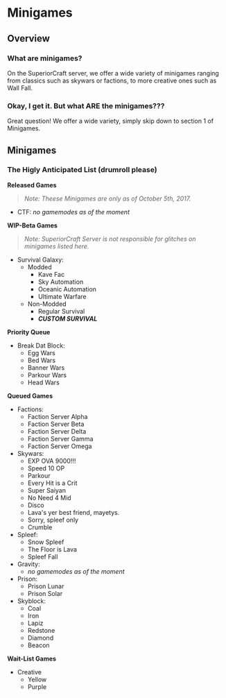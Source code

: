 # Minigames

## Overview

### What are minigames?
On the SuperiorCraft server, we offer a wide variety of minigames ranging from classics such as skywars or factions, to more creative ones such as Wall Fall.

### Okay, I get it. But what ARE the minigames???
Great question! We offer a wide variety, simply skip down to section 1 of Minigames.

## Minigames

### The Higly Anticipated List (drumroll please)
**Released Games**
> *Note: Theese Minigames are only as of October 5th, 2017.*
 - CTF:
  *no gamemodes as of the moment*
  
**WIP-Beta Games**
> *Note: SuperiorCraft Server is not responsible for glitches on minigames listed here.*
 - Survival Galaxy:
   - Modded 
     - Kave Fac
     - Sky Automation
     - Oceanic Automation
     - Ultimate Warfare
   - Non-Modded
     - Regular Survival
     - ***CUSTOM SURVIVAL***
  
**Priority Queue**
 - Break Dat Block:
   - Egg Wars
   - Bed Wars
   - Banner Wars
   - Parkour Wars
   - Head Wars

**Queued Games**
 - Factions:
   - Faction Server Alpha
   - Faction Server Beta
   - Faction Server Delta
   - Faction Server Gamma
   - Faction Server Omega
 - Skywars:
   - EXP OVA 9000!!!
   - Speed 10 OP
   - Parkour
   - Every Hit is a Crit
   - Super Saiyan
   - No Need 4 Mid
   - Disco
   - Lava's yer best friend, mayetys.
   - Sorry, spleef only
   - Crumble
 - Spleef:
   - Snow Spleef
   - The Floor is Lava
   - Spleef Fall
 - Gravity:
   - *no gamemodes as of the moment*
 - Prison:
   - Prison Lunar
   - Prison Solar
 - Skyblock:
   - Coal
   - Iron
   - Lapiz
   - Redstone
   - Diamond
   - Beacon
  
**Wait-List Games**
 - Creative
   - Yellow
   - Purple
